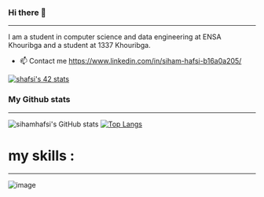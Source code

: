### Hi there 👋
-------------------------------------------------------------------------------------------------------------------------------------------------------------------------
I am a student in computer science and data engineering at ENSA Khouribga and a student at 1337 Khouribga.

- 📫 Contact me https://www.linkedin.com/in/siham-hafsi-b16a0a205/

[![shafsi's 42 stats](https://badge.mediaplus.ma/starryblue/shafsi)](https://github.com/sihamhafsi/badge42) </br>


### My Github stats
------------------------------------------------------------------------------------------------------------------------------------------------------------------------
![sihamhafsi's GitHub stats](https://github-readme-stats.vercel.app/api?username=sihamhafsi&show_icons=true&theme=dracula)
[![Top Langs](https://github-readme-stats.vercel.app/api/top-langs/?username=sihamhafsi&layout=demo&theme=dracula)](https://github.com/anuraghazra/github-readme-stats)

# my skills :
-------------------------------------------------------------------------------------------------------------------------------------------------------------------------

![image](https://user-images.githubusercontent.com/92990046/202314218-5dcc348d-af87-4c0e-8b34-2089c19e057e.png)
